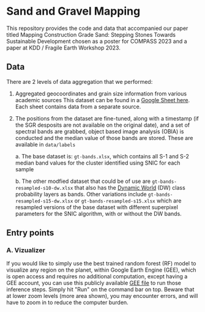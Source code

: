 # Sand and Gravel Mapping

This repository provides the code and data that accompanied our paper titled Mapping Construction Grade Sand: Stepping Stones Towards
Sustainable Development chosen as a poster for COMPASS 2023 and a paper at KDD / Fragile Earth Workshop 2023.

## Data

There are 2 levels of data aggregation that we performed:

1. Aggregated geocoordinates and grain size information from various academic sources
This dataset can be found in a [Google Sheet here](https://docs.google.com/spreadsheets/d/13nF_pJ02Bd70cDJamuKbvZIkIdJ-kOI4O3Cx9K7Wzos/edit?usp=sharing). Each sheet contains data from a separate source.
  
2. The positions from the dataset are fine-tuned, along with a timestamp (if the SGR desposits are not available on the original date), and a set of spectral bands are  grabbed, object based image analysis (OBIA) is conducted and the median value of those bands are stored. These are available in `data/labels`

    a. The base dataset is: `gt-bands.xlsx`, which contains all S-1 and S-2 median band values for the cluster identified using SNIC for each sample
   
    b. The other modfied dataset that could be of use are `gt-bands-resampled-s10-dw.xlsx` that also has the [Dynamic World](https://developers.google.com/earth-engine/datasets/catalog/GOOGLE_DYNAMICWORLD_V1) (DW) class probability layers as bands. Other variations include `gt-bands-resampled-s15-dw.xlsx` or `gt-bands-resampled-s15.xlsx` which are resampled versions of the base dataset with different superpixel parameters for the SNIC algorithm, with or without the DW bands.


## Entry points

### A. Vizualizer
If you would like to simply use the best trained random forest (RF) model to visualize any region on the planet, within Google Earth Engine (GEE), which is open access and requires no additional computation, except having a GEE account, you can use this publicly available [GEE file](https://code.earthengine.google.com/8b4654efc7866d1724c4fac35ab96d04) to run those inference steps. Simply hit "Run" on the command bar on top. Beware that at lower zoom levels (more area shown), you may encounter errors, and will have to zoom in to reduce the computer burden.
